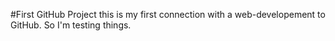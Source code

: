 #First GitHub Project
this is my first connection with a web-developement to GitHub. So I'm testing things.
